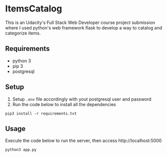 # ItemsCatalog
This is an Udacity's Full Stack Web Developer course project submission where I used python's web framework flask to develop a way to catalog and categorize items.

## Requirements

* python 3
* pip 3
* postgresql

## Setup

1. Setup ```.env``` file accordingly with yout postgresql user and password
2. Run the code below to install all the dependencies
```
pip3 install -r requirements.txt
```

## Usage
Execute the code below to run the server, then access http://localhost:5000
```
python3 app.py
```

